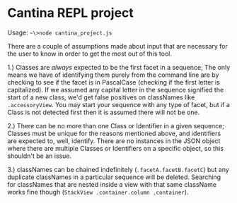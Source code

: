 # Cantina REPL project
Usage: `~\>node cantina_project.js`

There are a couple of assumptions made about input that are necessary for the user to know  in order to get the most out of this tool.

1.) Classes are *always* expected to be the first facet in a sequence; The only means we have of identifying them purely from the command line are by checking to see if the facet is in PascalCase (checking if the first letter is capitalized). If we assumed any capital letter in the sequence signified the start of a new class, we'd get false positives on classNames like `.accessoryView`. You may start your sequence with any type of facet, but if a Class is not detected first then it is assumed 
there will not be one.

2.) There can be no more than one Class or Identifier in a given sequence; Classes must be unique for the reasons mentioned above, and identifiers are expected to, well, identify. There are no instances in the JSON object where there are multiple Classes or Identifiers on a specific object, so this shouldn't be an issue.

3.) classNames can be chained indefinitely (`.facetA.facetB.facetC`) but any duplicate classNames in a particular sequence will be deleted. Searching for classNames that are nested inside a view with that same className works fine though (`StackView .container.column .container`).

